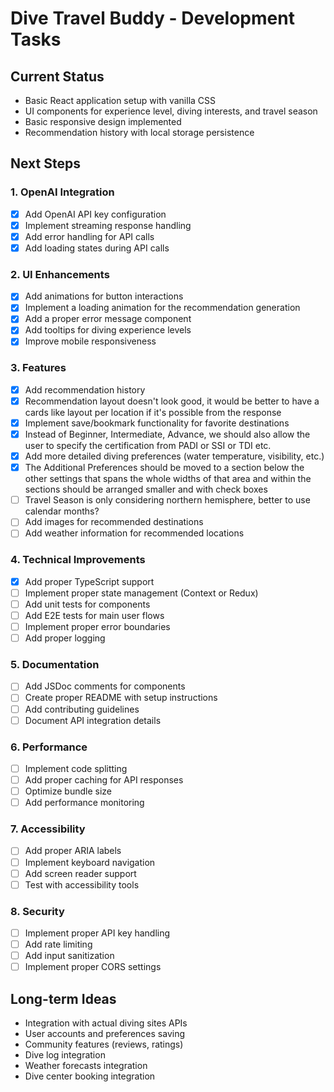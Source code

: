 # Dive Travel Buddy - Development Tasks

## Current Status

- Basic React application setup with vanilla CSS
- UI components for experience level, diving interests, and travel season
- Basic responsive design implemented
- Recommendation history with local storage persistence

## Next Steps

### 1. OpenAI Integration

- [x] Add OpenAI API key configuration
- [x] Implement streaming response handling
- [x] Add error handling for API calls
- [x] Add loading states during API calls

### 2. UI Enhancements

- [x] Add animations for button interactions
- [x] Implement a loading animation for the recommendation generation
- [x] Add a proper error message component
- [x] Add tooltips for diving experience levels
- [x] Improve mobile responsiveness

### 3. Features

- [x] Add recommendation history
- [x] Recommendation layout doesn't look good, it would be better to have a cards like layout per location if it's possible from the response
- [x] Implement save/bookmark functionality for favorite destinations
- [x] Instead of Beginner, Intermediate, Advance, we should also allow the user to specify the certification from PADI or SSI or TDI etc.
- [x] Add more detailed diving preferences (water temperature, visibility, etc.)
- [x] The Additional Preferences should be moved to a section below the other settings that spans the whole widths of that area and within the sections should be arranged smaller and with check boxes
- [ ] Travel Season is only considering northern hemisphere, better to use calendar months?
- [ ] Add images for recommended destinations
- [ ] Add weather information for recommended locations

### 4. Technical Improvements

- [x] Add proper TypeScript support
- [ ] Implement proper state management (Context or Redux)
- [ ] Add unit tests for components
- [ ] Add E2E tests for main user flows
- [ ] Implement proper error boundaries
- [ ] Add proper logging

### 5. Documentation

- [ ] Add JSDoc comments for components
- [ ] Create proper README with setup instructions
- [ ] Add contributing guidelines
- [ ] Document API integration details

### 6. Performance

- [ ] Implement code splitting
- [ ] Add proper caching for API responses
- [ ] Optimize bundle size
- [ ] Add performance monitoring

### 7. Accessibility

- [ ] Add proper ARIA labels
- [ ] Implement keyboard navigation
- [ ] Add screen reader support
- [ ] Test with accessibility tools

### 8. Security

- [ ] Implement proper API key handling
- [ ] Add rate limiting
- [ ] Add input sanitization
- [ ] Implement proper CORS settings

## Long-term Ideas

- Integration with actual diving sites APIs
- User accounts and preferences saving
- Community features (reviews, ratings)
- Dive log integration
- Weather forecasts integration
- Dive center booking integration
